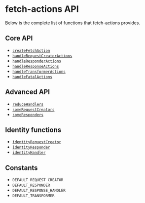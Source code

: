 # fetch-actions API
Below is the complete list of functions that fetch-actions provides.

## Core API
- [`createFetchAction`](./createFetchAction.md)
- [`handleRequestCreatorActions`](./handleRequestCreatorActions.md)
- [`handleResponderActions`](./handleResponderActions.md)
- [`handleResponseActions`](./handleResponseActions.md)
- [`handleTransformerActions`](./handleTransformerActions.md)
- [`handleFatalActions`](./handleFatalActions.md)

## Advanced API
- [`reduceHandlers`](./reduceHandlers.md)
- [`someRequestCreators`](./someRequestCreators.md)
- [`someResponders`](./someResponders.md)

## Identity functions
- [`identityRequestCreator`](./identityRequestCreator.md)
- [`identityResponder`](./identityResponder.md)
- [`identityHandler`](./identityHandler.md)

## Constants
- `DEFAULT_REQUEST_CREATOR`
- `DEFAULT_RESPONDER`
- `DEFAULT_RESPONSE_HANDLER`
- `DEFAULT_TRANSFORMER`
